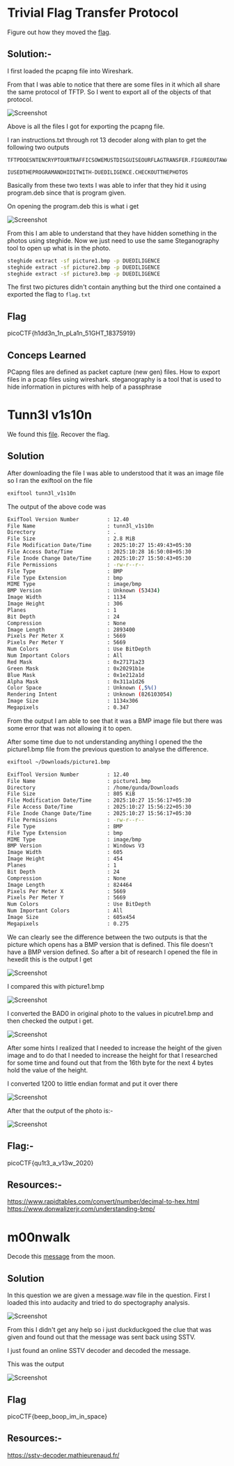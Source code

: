 # Trivial Flag Transfer Protocol

Figure out how they moved the [flag](https://mercury.picoctf.net/static/e4836d9bcc740d457f4331d68129a0bc/tftp.pcapng).

## Solution:-

I first loaded the pcapng file into Wireshark.

From that I was able to notice that there are some files in it which all share the same protocol of TFTP. So I went to export all of the objects of that protocol.

![Screenshot](./Screenshots/Pasted%20image%2020251027155712.png)

Above is all the files I got for exporting the pcapng file. 

I ran instructions.txt through rot 13 decoder along with plan to get the following two outputs 

```
TFTPDOESNTENCRYPTOURTRAFFICSOWEMUSTDISGUISEOURFLAGTRANSFER.FIGUREOUTAWAYTOHIDETHEFLAGANDIWILLCHECKBACKFORTHEPLAN
```

```
IUSEDTHEPROGRAMANDHIDITWITH-DUEDILIGENCE.CHECKOUTTHEPHOTOS
```

Basically from these two texts I was able to infer that they hid it using program.deb since that is program given.

On opening the program.deb this is what i get

![Screenshot](./Screenshots/pasted_image_1.png)

From this I am able to understand that they have hidden something in the photos using steghide. Now we just need to use the same Steganography tool to open up what is in the photo.

```bash
steghide extract -sf picture1.bmp -p DUEDILIGENCE
steghide extract -sf picture2.bmp -p DUEDILIGENCE
steghide extract -sf picture3.bmp -p DUEDILIGENCE
```

The first two pictures didn't contain anything but the third one contained a exported the flag to `flag.txt`

## Flag

picoCTF{h1dd3n_1n_pLa1n_51GHT_18375919}

## Conceps Learned

PCapng files are defined as packet capture (new gen) files.
How to export files in a pcap files using wireshark.
steganography is a tool that is used to hide information in pictures with help of a passphrase 


# Tunn3l v1s10n

We found this [file](https://mercury.picoctf.net/static/06a5e4ab22ba52cd66a038d51a6cc07b/tunn3l_v1s10n). Recover the flag.

## Solution

After downloading the file I was able to understood that it was an image file so I ran the exiftool on the file

```bash
exiftool tunn3l_v1s10n
```

The output of the above code was 
```bash
ExifTool Version Number         : 12.40
File Name                       : tunn3l_v1s10n
Directory                       : .
File Size                       : 2.8 MiB
File Modification Date/Time     : 2025:10:27 15:49:43+05:30
File Access Date/Time           : 2025:10:28 16:50:08+05:30
File Inode Change Date/Time     : 2025:10:27 15:50:43+05:30
File Permissions                : -rw-r--r--
File Type                       : BMP
File Type Extension             : bmp
MIME Type                       : image/bmp
BMP Version                     : Unknown (53434)
Image Width                     : 1134
Image Height                    : 306
Planes                          : 1
Bit Depth                       : 24
Compression                     : None
Image Length                    : 2893400
Pixels Per Meter X              : 5669
Pixels Per Meter Y              : 5669
Num Colors                      : Use BitDepth
Num Important Colors            : All
Red Mask                        : 0x27171a23
Green Mask                      : 0x20291b1e
Blue Mask                       : 0x1e212a1d
Alpha Mask                      : 0x311a1d26
Color Space                     : Unknown (,5%()
Rendering Intent                : Unknown (826103054)
Image Size                      : 1134x306
Megapixels                      : 0.347
```

From the output I am able to see that it was a BMP image file but there was some error that was not allowing it to open. 

After some time due to not understanding anything I opened the the picture1.bmp file from the previous question to analyse the difference. 

```bash
exiftool ~/Downloads/picture1.bmp
```

```bash
ExifTool Version Number         : 12.40
File Name                       : picture1.bmp
Directory                       : /home/gunda/Downloads
File Size                       : 805 KiB
File Modification Date/Time     : 2025:10:27 15:56:17+05:30
File Access Date/Time           : 2025:10:27 15:56:22+05:30
File Inode Change Date/Time     : 2025:10:27 15:56:17+05:30
File Permissions                : -rw-r--r--
File Type                       : BMP
File Type Extension             : bmp
MIME Type                       : image/bmp
BMP Version                     : Windows V3
Image Width                     : 605
Image Height                    : 454
Planes                          : 1
Bit Depth                       : 24
Compression                     : None
Image Length                    : 824464
Pixels Per Meter X              : 5669
Pixels Per Meter Y              : 5669
Num Colors                      : Use BitDepth
Num Important Colors            : All
Image Size                      : 605x454
Megapixels                      : 0.275
```


We can clearly see the difference between the two outputs is that the picture which opens has a BMP version that is defined. This file doesn't have a BMP version defined. So after a bit of research I opened the file in hexedit this is the output I get

![Screenshot](./Screenshots/pasted_image_2.png)


I compared this with picture1.bmp

![Screenshot](./Screenshots/pasted_image_3.png)

I converted the BAD0 in original photo to the values in picutre1.bmp and then checked the output i get. 

![Screenshot](./Screenshots/pasted_image_4.png)

After some hints I realized that I needed to increase the height of the given image and to do that I needed to increase the height for that I researched for some  time and found out that from the 16th byte for the next 4 bytes hold the value of the height. 

I converted 1200 to little endian format and put it over there

![Screenshot](./Screenshots/pasted_image_5.png)

After that the output of the photo  is:-

![Screenshot](./Screenshots/patsed_image_6.png)

## Flag:-
picoCTF{qu1t3_a_v13w_2020}

## Resources:-
https://www.rapidtables.com/convert/number/decimal-to-hex.html
https://www.donwalizerjr.com/understanding-bmp/

# m00nwalk

Decode this [message](https://jupiter.challenges.picoctf.org/static/d6fcea5e3c6433680ea4f914e24fab61/message.wav) from the moon.

## Solution

In this question we are given a message.wav file in the question. 
First I loaded this into audacity and tried to do spectography analysis. 

![Screenshot](./Screenshots/pasted_image_7.png)

From this I didn't get any help so i just duckduckgoed the clue that was given and found out that the message was sent back using SSTV.

I just found an online SSTV decoder and decoded the message. 

This was the output

![Screenshot](./Screenshots/pasted_image_8.png)


## Flag

picoCTF{beep_boop_im_in_space}

## Resources:-

https://sstv-decoder.mathieurenaud.fr/
